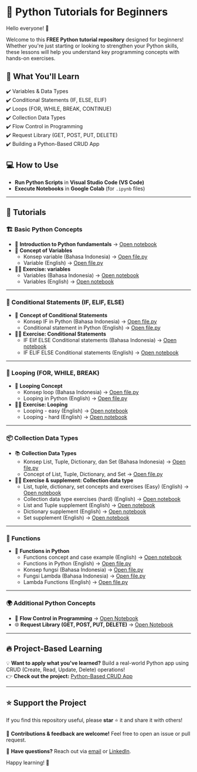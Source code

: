 # 🚀 Python Tutorials for Beginners  

Hello everyone! 👋  

Welcome to this **FREE Python tutorial repository** designed for beginners! Whether you're just starting or looking to strengthen your Python skills, these lessons will help you understand key programming concepts with hands-on exercises.  

## 📌 What You'll Learn  
✔️ Variables & Data Types  
✔️ Conditional Statements (IF, ELSE, ELIF)  
✔️ Loops (FOR, WHILE, BREAK, CONTINUE)  
✔️ Collection Data Types  
✔️ Flow Control in Programming  
✔️ Request Library (GET, POST, PUT, DELETE)  
✔️ Building a Python-Based CRUD App  

## 💻 How to Use  
- **Run Python Scripts** in **Visual Studio Code (VS Code)**  
- **Execute Notebooks** in **Google Colab** (for `.ipynb` files)  

---

## 📂 Tutorials  

### 🏗️ Basic Python Concepts 

- 📜 **Introduction to Python fundamentals** → [Open notebook](https://github.com/harishmuh/Python-simple-tutorials/blob/main/Intro_to_Python_fundamental.ipynb)
- 📜 **Concept of Variables**  
  - Konsep variable (Bahasa Indonesia) → [Open file.py](https://github.com/harishmuh/Python-simple-tutorials/blob/main/variable_bahasa.py)  
  - Variable (English) → [Open file.py](https://github.com/harishmuh/Python-simple-tutorials/blob/main/variable_engsub.py)  
- 🏋️‍♂️ **Exercise: variables**
  - Variables (Bahasa Indonesia) → [Open notebook](https://github.com/harishmuh/Python-simple-tutorials/blob/main/variable_practice_bahasa.ipynb)  
  - Variables (English) → [Open notebook](https://github.com/harishmuh/Python-simple-tutorials/blob/main/Variable_exercise.ipynb) 
---

### 🔀 Conditional Statements (IF, ELIF, ELSE)  
- 📜 **Concept of Conditional Statements**  
  - Konsep IF in Python (Bahasa Indonesia) → [Open file.py](https://github.com/harishmuh/Python-simple-tutorials/blob/main/Conditional%20statements_bahasa.py)  
  - Conditional statement in Python (English) → [Open file.py](https://github.com/harishmuh/Python-simple-tutorials/blob/main/Conditional%20statement_engsub.py)  
- 🏋️‍♂️ **Exercise: Conditional Statements**
  - IF Elif ELSE Conditional statements (Bahasa Indonesia) → [Open notebook](https://github.com/harishmuh/Python-simple-tutorials/blob/main/Conditional_statement_practice_bahasa.ipynb)  
  - IF ELIF ELSE Conditional statements (English) → [Open notebook](https://github.com/harishmuh/Python-simple-tutorials/blob/main/IF%20ELIF%20ELSE%20conditional%20statement_exercise.ipynb)
---

### 🔄 Looping (FOR, WHILE, BREAK)  
- 🔄 **Looping Concept**  
  - Konsep loop (Bahasa Indonesia) → [Open file.py](https://github.com/harishmuh/Python-simple-tutorials/blob/main/looping_bahasa.py)  
  - Looping in Python (English) → [Open file.py](https://github.com/harishmuh/Python-simple-tutorials/blob/main/looping_engsub.py)  
- 🏋️‍♂️ **Exercise: Looping**
  - Looping - easy (English) → [Open notebook](https://github.com/harishmuh/Python-simple-tutorials/blob/main/Looping_exercise_easy.ipynb)
  - Looping - hard (English) → [Open notebook](https://github.com/harishmuh/Python-simple-tutorials/blob/main/Looping_exercise.ipynb)

---

### 📦 Collection Data Types  
- 📚 **Collection Data Types**  
  - Konsep List, Tuple, Dictionary, dan Set (Bahasa Indonesia) → [Open file.py](https://github.com/harishmuh/Python-simple-tutorials/blob/main/collection%20data%20type_bahasa.py)  
  - Concept of List, Tuple, Dictionary, and Set  → [Open file.py](https://github.com/harishmuh/Python-simple-tutorials/blob/main/collection%20data%20types_engsub.py)  
- 🏋️‍♂️ **Exercise & supplement: Collection data type**
  - List, tuple, dictionary, set concepts and exercises (Easy) (English) → [Open notebook](https://github.com/harishmuh/Python-simple-tutorials/blob/main/Collection_data_type_easy.ipynb)
  - Collection data type exercises (hard) (English) → [Open notebook](https://github.com/harishmuh/Python-simple-tutorials/blob/main/Collection%20data%20type%20-%20exercise.ipynb)
  - List and Tuple supplement (English) → [Open notebook](https://github.com/harishmuh/Python-simple-tutorials/blob/main/List_and_Tuple.ipynb)
  - Dictionary supplement (English) → [Open notebook](https://github.com/harishmuh/Python-simple-tutorials/blob/main/Dictionary_exercise_eng_sub.ipynb)  
  - Set supplement (English) → [Open notebook](https://github.com/harishmuh/Python-simple-tutorials/blob/main/collection%20data%20type%20-%20set%20exercise.ipynb)
  
---

### 🔣 Functions  
- 🔧 **Functions in Python**
  - Functions concept and case example (English) → [Open notebook](https://github.com/harishmuh/Python-simple-tutorials/blob/main/Functions_in_Python_concept%20and%20example%20case.ipynb) 
  - Functions in Python (English) → [Open file.py](https://github.com/harishmuh/Python-simple-tutorials/blob/main/function_engsub.py)
  - Konsep fungsi (Bahasa Indonesia) → [Open file.py](https://github.com/harishmuh/Python-simple-tutorials/blob/main/function_bahasa.py)   
  - Fungsi Lambda (Bahasa Indonesia) → [Open file.py](https://github.com/harishmuh/Python-simple-tutorials/blob/main/lambda%20function_bahasa.py)  
  - Lambda Functions (English) → [Open file.py](https://github.com/harishmuh/Python-simple-tutorials/blob/main/lambda%20function_engsub.py)  

---

### 🌍 Additional Python Concepts  
- 🔄 **Flow Control in Programming** → [Open Notebook](https://github.com/harishmuh/Python-simple-tutorials/blob/main/Flow_control_code_implementation.ipynb)  
- 🌐 **Request Library (GET, POST, PUT, DELETE)** → [Open Notebook](https://github.com/harishmuh/Python-simple-tutorials/blob/main/Request_library.ipynb)  

---

## 🔥 Project-Based Learning  
💡 **Want to apply what you've learned?** Build a real-world Python app using CRUD (Create, Read, Update, Delete) operations!  
👉 **Check out the project:** [Python-Based CRUD App](https://github.com/harishmuh/e-feedmart)  

---

## ⭐ Support the Project  
If you find this repository useful, please **star** ⭐ it and share it with others!  

📢 **Contributions & feedback are welcome!** Feel free to open an issue or pull request.  

📩 **Have questions?** Reach out via [email](mailto:harishmuh@gmail.com) or [LinkedIn](https://www.linkedin.com/in/harishmuh).  

Happy learning! 🚀  
